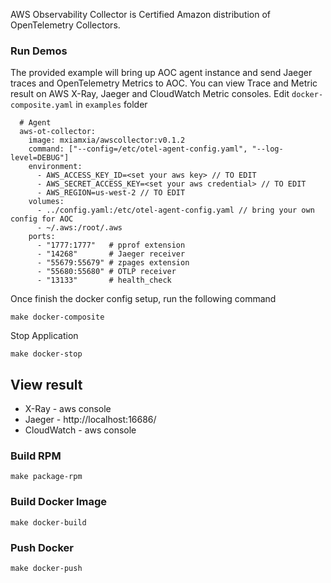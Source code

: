 AWS Observability Collector is Certified Amazon distribution of OpenTelemetry Collectors.

### Run Demos
The provided example will bring up AOC agent instance and send Jaeger traces and OpenTelemetry Metrics to AOC. You can view Trace and Metric result on AWS X-Ray, Jaeger and CloudWatch Metric consoles. 
Edit ```docker-composite.yaml``` in ```examples``` folder
```
  # Agent
  aws-ot-collector:
    image: mxiamxia/awscollector:v0.1.2
    command: ["--config=/etc/otel-agent-config.yaml", "--log-level=DEBUG"]
    environment:
      - AWS_ACCESS_KEY_ID=<set your aws key> // TO EDIT
      - AWS_SECRET_ACCESS_KEY=<set your aws credential> // TO EDIT
      - AWS_REGION=us-west-2 // TO EDIT
    volumes:
      - ../config.yaml:/etc/otel-agent-config.yaml // bring your own config for AOC
      - ~/.aws:/root/.aws
    ports:
      - "1777:1777"   # pprof extension
      - "14268"       # Jaeger receiver
      - "55679:55679" # zpages extension
      - "55680:55680" # OTLP receiver
      - "13133"       # health_check
```
Once finish the docker config setup, run the following command
```
make docker-composite
```
Stop Application
```
make docker-stop
```
## View result
* X-Ray - aws console
* Jaeger - http://localhost:16686/
* CloudWatch - aws console


###  Build RPM
```
make package-rpm
```

### Build Docker Image
```
make docker-build
```

### Push Docker
```
make docker-push
```


